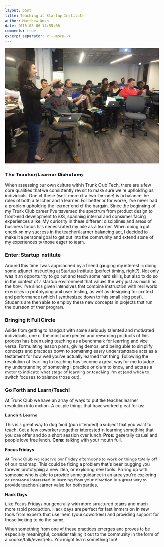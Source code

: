 ```yaml
---
layout: post
title: Teaching at Startup Institute
author: Matthew Bush
date: 2015-08-06 14:55:06
comments: true
excerpt_separator: <!--more-->
---
```


![Startup Institute students](/assets/SI.jpeg)

### The Teacher/Learner Dichotomy

When assessing our own culture within Trunk Club Tech, there are a few core qualities that we consistently revisit to make sure we're upholding as individuals. One of these (well, more of a two-for-one) is to balance the roles of both a teacher and a learner. For better or for worse, I've never had a problem upholding the learner end of the bargain. Since the beginning of my Trunk Club career I've traversed the spectrum from product design to front-end development to iOS, spanning internal and consumer facing experiences alike. My curiosity in these different disciplines and areas of business focus has necessitated my role as a learner. When doing a gut check on my success in the teacher/learner balancing act, I decided to make it a personal goal to get out into the community and extend some of my experiences to those eager to learn.

### Enter: Startup Institute

Around this time I was approached by a friend gauging my interest in doing some adjunct instructing at [Startup Institute](https://www.startupinstitute.com/) (perfect timing, right?). Not only was it an opportunity to go out and teach some hard skills, but also to do so in the context of a startup environment that values the _why_ just as much as the _how_. I've since given intensives that combine instruction with real world exercises in prototyping and user testing, as well as designing for context and performance (which I synthesized down to this small [blog post](http://blog.startupinstitute.com/2015-6-17-user-experience-design-in-context/)). Students are then able to employ these new concepts in projects that run the duration of their program.

### Bringing it Full Circle

Aside from getting to hangout with some seriously talented and motivated individuals, one of the most unexpected and rewarding products of this process has been using teaching as a benchmark for learning and vice versa. Formulating lesson plans, giving demos, and being able to simplify concepts and practices down to something easily understandable acts as a testament for how well you've actually learned that thing. Following the revolution of learning to teaching has become a great way for me to judge my understanding of something I practice or claim to know, and acts as a meter to indicate what stage of learning or teaching I'm at (and when to switch focuses to balance those out).

### Go Forth and Learn/Teach!

At Trunk Club we have an array of ways to put the teacher/learner revolution into motion. A couple things that have worked great for us:

**Lunch & Learns**

This is a great way to dog food (pun intended) a subject that you want to teach. Get a few coworkers together interested in learning something that you can offer and do a short session over lunch. **Pros:** generally casual and people love free lunch. **Cons:** talking with your mouth full.

**Focus Fridays**

At Trunk Club we reserve our Friday afternoons to work on things totally off of our roadmap. This could be fixing a problem that's been bugging you forever, prototyping a new idea, or exploring new tools. Pairing up with someone who is able to provide some guidance in an area you're exploring or someone interested in learning from your direction is a great way to provide teacher/learner value for both parties.

**Hack Days**

Like Focus Fridays but generally with more structured teams and much more rapid production. Hack days are perfect for fast immersion in new tools from experts that use them (your coworkers) and providing support for those looking to do the same.

When something from one of these practices emerges and proves to be especially meaningful, consider taking it out to the community in the form of a course/talk/event/etc. You might learn something too!
